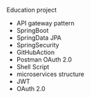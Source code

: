 Education project


- API gateway pattern
- SpringBoot
- SpringData JPA
- SpringSecurity
- GitHubAction
- Postman OAuth 2.0
- Shell Script
- microservices structure
- JWT
- OAuth 2.0